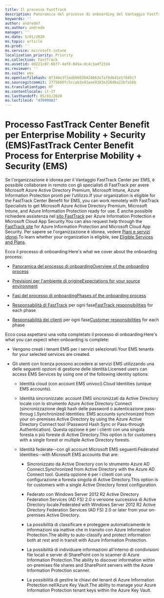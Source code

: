 ```yaml
---
title: Il processo FastTrack
description: Panoramica del processo di onboarding del Vantaggio FastTrack Center
keywords: ''
author: andredm7
ms.author: andredm
manager: ''
ms.date: 5/01/2020
ms.topic: article
ms.prod: ''
ms.service: microsoft-intune
localization_priority: Priority
ms.collection: FastTrack
ms.assetid: dd221c87-6bf7-4af8-845a-dc4c3a4f2334
ms.reviewer: ''
ms.suite: ems
ms.openlocfilehash: 8f340e3f3adb96038424663e7af0d641e1f845c7
ms.sourcegitcommit: 2775660fc5ccab2e92aee9383e326dba22b7a16b
ms.translationtype: HT
ms.contentlocale: it-IT
ms.lasthandoff: 05/01/2020
ms.locfileid: "43999082"
---
```

# <a name="fasttrack-center-benefit-process-for-enterprise-mobility--security-ems"></a><span data-ttu-id="141ea-103">Processo FastTrack Center Benefit per Enterprise Mobility + Security (EMS)</span><span class="sxs-lookup"><span data-stu-id="141ea-103">FastTrack Center Benefit Process for Enterprise Mobility + Security (EMS)</span></span>
<span data-ttu-id="141ea-104">Se l'organizzazione è idonea per il Vantaggio FastTrack Center per EMS, è possibile collaborare in remoto con gli specialisti di FastTrack per avere Microsoft Azure Active Directory Premium, Microsoft Intune, Azure Information Protection pronti per l’utilizzo.</span><span class="sxs-lookup"><span data-stu-id="141ea-104">If your organization is eligible for the FastTrack Center Benefit for EMS, you can work remotely with FastTrack Specialists to get Microsoft Azure Active Directory Premium, Microsoft Intune, and Azure Information Protection ready for use.</span></span> <span data-ttu-id="141ea-105">È anche possibile richiedere assistenza nel [sito FastTrack](https://www.microsoft.com/fasttrack/microsoft-365/ems) per Azure Information Protection e Microsoft Cloud App Security.</span><span class="sxs-lookup"><span data-stu-id="141ea-105">You can also request help through the [FastTrack site](https://www.microsoft.com/fasttrack/microsoft-365/ems) for Azure Information Protection and Microsoft Cloud App Security.</span></span> <span data-ttu-id="141ea-106">Per sapere se l'organizzazione è idonea, vedere [Piani e servizi idonei](M365-eligible-services-and-plans.md).</span><span class="sxs-lookup"><span data-stu-id="141ea-106">To learn whether your organization is eligible, see [Eligible Services and Plans](M365-eligible-services-and-plans.md).</span></span>


<span data-ttu-id="141ea-107">Ecco il processo di onboarding:</span><span class="sxs-lookup"><span data-stu-id="141ea-107">Here's what we cover about the onboarding process:</span></span>

-   [<span data-ttu-id="141ea-108">Panoramica del processo di onboarding</span><span class="sxs-lookup"><span data-stu-id="141ea-108">Overview of the onboarding process</span></span>](EMS-fasttrack-benefit-overview.md)

-   [<span data-ttu-id="141ea-109">Previsioni per l'ambiente di origine</span><span class="sxs-lookup"><span data-stu-id="141ea-109">Expectations for your source environment</span></span>](EMS-source-environment-expectations.md)

-   [<span data-ttu-id="141ea-110">Fasi del processo di onboarding</span><span class="sxs-lookup"><span data-stu-id="141ea-110">Phases of the onboarding process</span></span>](EMS-onboarding-phases.md)

-   <span data-ttu-id="141ea-111">[Responsabilità di FastTrack](EMS-fasttrack-responsibilities.md) per ogni fase</span><span class="sxs-lookup"><span data-stu-id="141ea-111">[FastTrack responsibilities](EMS-fasttrack-responsibilities.md) for each phase</span></span>

-   <span data-ttu-id="141ea-112">[Responsabilità dei clienti](EMS-your-responsibilities.md) per ogni fase</span><span class="sxs-lookup"><span data-stu-id="141ea-112">[Customer responsibilities](EMS-your-responsibilities.md) for each phase</span></span>

<span data-ttu-id="141ea-113">Ecco cosa aspettarsi una volta completato il processo di onboarding:</span><span class="sxs-lookup"><span data-stu-id="141ea-113">Here's what you can expect when onboarding is complete:</span></span>

-   <span data-ttu-id="141ea-114">Vengono creati i tenant EMS per i servizi selezionati.</span><span class="sxs-lookup"><span data-stu-id="141ea-114">Your EMS tenants for your selected services are created.</span></span>

-   <span data-ttu-id="141ea-115">Gli utenti con licenza possono accedere ai servizi EMS utilizzando una delle seguenti opzioni di gestione delle identità:</span><span class="sxs-lookup"><span data-stu-id="141ea-115">Licensed users can access EMS Services by using one of the following identity options:</span></span>

    -   <span data-ttu-id="141ea-116">Identità cloud (con account EMS univoci).</span><span class="sxs-lookup"><span data-stu-id="141ea-116">Cloud Identities (unique EMS accounts).</span></span>

    -   <span data-ttu-id="141ea-117">Identità sincronizzate: account EMS sincronizzati da Active Directory locale con lo strumento Azure Active Directory Connect (sincronizzazione degli hash delle password o autenticazione pass-throug ).</span><span class="sxs-lookup"><span data-stu-id="141ea-117">Synchronized Identities: EMS accounts synchronized from your on-premises Active Directory by using the Azure Active Directory Connect tool (Password Hash Sync or Pass-through Authentication).</span></span> <span data-ttu-id="141ea-118">Questa opzione è per i clienti con una singola foresta o più foreste di Active Directory.</span><span class="sxs-lookup"><span data-stu-id="141ea-118">This option is for customers with a single forest or multiple Active Directory forests.</span></span>

    -   <span data-ttu-id="141ea-119">Identità federate--con gli account Microsoft EMS seguenti:</span><span class="sxs-lookup"><span data-stu-id="141ea-119">Federated Identities--with Microsoft EMS accounts that are:</span></span>

        -   <span data-ttu-id="141ea-120">Sincronizzato da Active Directory con lo strumento Azure AD Connect.</span><span class="sxs-lookup"><span data-stu-id="141ea-120">Synchronized from Active Directory with the Azure AD Connect tool.</span></span> <span data-ttu-id="141ea-121">Questa opzione è per i clienti con una configurazione a foresta singola di Active Directory.</span><span class="sxs-lookup"><span data-stu-id="141ea-121">This option is for customers with a single Active Directory forest configuration.</span></span>

        -   <span data-ttu-id="141ea-122">Federato con Windows Server 2012 R2 Active Directory Federation Services (AD FS) 2.0 o versione successiva di Active Directory locale.</span><span class="sxs-lookup"><span data-stu-id="141ea-122">Federated with Windows Server 2012 R2 Active Directory Federation Services (AD FS) 2.0 or later from your on-premises Active Directory.</span></span>

        -   <span data-ttu-id="141ea-123">La possibilità di classificare e proteggere automaticamente le informazioni sia inattive che in transito con Azure Information Protection.</span><span class="sxs-lookup"><span data-stu-id="141ea-123">The ability to auto-classify and protect information both at rest and in transit with Azure Information Protection.</span></span> 

        -   <span data-ttu-id="141ea-124">La possibilità di individuare informazioni all'interno di condivisioni file locali e server di SharePoint con lo scanner di Azure Information Protection.</span><span class="sxs-lookup"><span data-stu-id="141ea-124">The ability to discover information within on-premises file shares and SharePoint servers with the Azure Information Protection scanner.</span></span> 

        -   <span data-ttu-id="141ea-125">La possibilità di gestire le chiavi del tenant di Azure Information Protection nell’Azure Key Vault.</span><span class="sxs-lookup"><span data-stu-id="141ea-125">The ability to manage your Azure Information Protection tenant keys within the Azure Key Vault.</span></span> 

